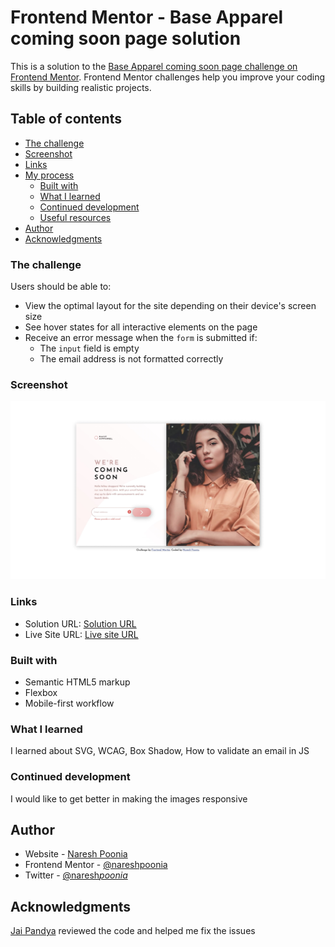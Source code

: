 # Frontend Mentor - Base Apparel coming soon page solution

This is a solution to the [Base Apparel coming soon page challenge on Frontend Mentor](https://www.frontendmentor.io/challenges/base-apparel-coming-soon-page-5d46b47f8db8a7063f9331a0). Frontend Mentor challenges help you improve your coding skills by building realistic projects.

## Table of contents

- [The challenge](#the-challenge)
- [Screenshot](#screenshot)
- [Links](#links)
- [My process](#my-process)
  - [Built with](#built-with)
  - [What I learned](#what-i-learned)
  - [Continued development](#continued-development)
  - [Useful resources](#useful-resources)
- [Author](#author)
- [Acknowledgments](#acknowledgments)

### The challenge

Users should be able to:

- View the optimal layout for the site depending on their device's screen size
- See hover states for all interactive elements on the page
- Receive an error message when the `form` is submitted if:
  - The `input` field is empty
  - The email address is not formatted correctly

### Screenshot

![](./screenshot.jpg)

### Links

- Solution URL: [Solution URL](https://github.com/nareshpoonia/base-apparel-project)
- Live Site URL: [Live site URL](https://serene-villani-ae9cf9.netlify.app/)

### Built with

- Semantic HTML5 markup
- Flexbox
- Mobile-first workflow

### What I learned

I learned about SVG, WCAG, Box Shadow, How to validate an email in JS

### Continued development

I would like to get better in making the images responsive

## Author

- Website - [Naresh Poonia](https://www.nareshpoonia.com)
- Frontend Mentor - [@nareshpoonia](https://www.frontendmentor.io/profile/nareshpoonia)
- Twitter - [@naresh*poonia*](https://twitter.com/naresh_poonia_)

## Acknowledgments

[Jai Pandya](https://twitter.com/jaipandya) reviewed the code and helped me fix the issues
